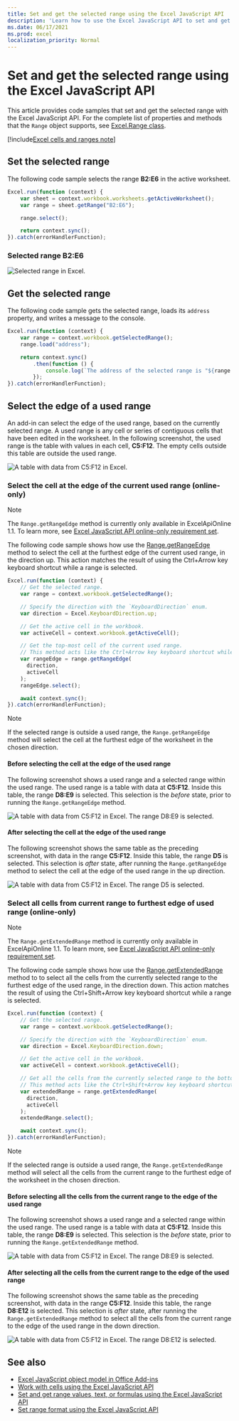 ```yaml
---
title: Set and get the selected range using the Excel JavaScript API
description: 'Learn how to use the Excel JavaScript API to set and get the selected range using the Excel JavaScript API.'
ms.date: 06/17/2021
ms.prod: excel
localization_priority: Normal
---
```


# Set and get the selected range using the Excel JavaScript API

This article provides code samples that set and get the selected range with the Excel JavaScript API. For the complete list of properties and methods that the `Range` object supports, see [Excel.Range class](/javascript/api/excel/excel.range).

[!include[Excel cells and ranges note](../includes/note-excel-cells-and-ranges.md)]

## Set the selected range

The following code sample selects the range **B2:E6** in the active worksheet.

```js
Excel.run(function (context) {
    var sheet = context.workbook.worksheets.getActiveWorksheet();
    var range = sheet.getRange("B2:E6");

    range.select();

    return context.sync();
}).catch(errorHandlerFunction);
```

### Selected range B2:E6

![Selected range in Excel.](../images/excel-ranges-set-selection.png)

## Get the selected range

The following code sample gets the selected range, loads its `address` property, and writes a message to the console.

```js
Excel.run(function (context) {
    var range = context.workbook.getSelectedRange();
    range.load("address");

    return context.sync()
        .then(function () {
            console.log(`The address of the selected range is "${range.address}"`);
        });
}).catch(errorHandlerFunction);
```

## Select the edge of a used range

An add-in can select the edge of the used range, based on the currently selected range. A used range is any cell or series of contiguous cells that have been edited in the worksheet. In the following screenshot, the used range is the table with values in each cell, **C5:F12**. The empty cells outside this table are outside the used range.

![A table with data from C5:F12 in Excel.](../images/excel-ranges-used-range.png)

### Select the cell at the edge of the current used range (online-only)

> [!NOTE]
> The `Range.getRangeEdge` method is currently only available in ExcelApiOnline 1.1. To learn more, see [Excel JavaScript API online-only requirement set](../reference/requirement-sets/excel-api-online-requirement-set.md).

The following code sample shows how use the [Range.getRangeEdge](/javascript/api/excel/excel.range#getRangeEdge_direction__activeCell_) method to select the cell at the furthest edge of the current used range, in the direction up. This action matches the result of using the Ctrl+Arrow key keyboard shortcut while a range is selected.

```js
Excel.run(function (context) {
    // Get the selected range.
    var range = context.workbook.getSelectedRange();

    // Specify the direction with the `KeyboardDirection` enum.
    var direction = Excel.KeyboardDirection.up;

    // Get the active cell in the workbook.
    var activeCell = context.workbook.getActiveCell();

    // Get the top-most cell of the current used range.
    // This method acts like the Ctrl+Arrow key keyboard shortcut while a range is selected.
    var rangeEdge = range.getRangeEdge(
      direction,
      activeCell
    );
    rangeEdge.select();

    await context.sync();
}).catch(errorHandlerFunction);
```

> [!NOTE]
> If the selected range is outside a used range, the `Range.getRangeEdge` method will select the cell at the furthest edge of the worksheet in the chosen direction.

#### Before selecting the cell at the edge of the used range

The following screenshot shows a used range and a selected range within the used range. The used range is a table with data at **C5:F12**. Inside this table, the range **D8:E9** is selected. This selection is the *before* state, prior to running the `Range.getRangeEdge` method.

![A table with data from C5:F12 in Excel. The range D8:E9 is selected.](../images/excel-ranges-used-range-d8-e9.png)

#### After selecting the cell at the edge of the used range

The following screenshot shows the same table as the preceding screenshot, with data in the range **C5:F12**. Inside this table, the range **D5** is selected. This selection is *after* state, after running the `Range.getRangeEdge` method to select the cell at the edge of the used range in the up direction.

![A table with data from C5:F12 in Excel. The range D5 is selected.](../images/excel-ranges-used-range-d5.png)

### Select all cells from current range to furthest edge of used range (online-only)

> [!NOTE]
> The `Range.getExtendedRange` method is currently only available in ExcelApiOnline 1.1. To learn more, see [Excel JavaScript API online-only requirement set](../reference/requirement-sets/excel-api-online-requirement-set.md).

The following code sample shows how use the [Range.getExtendedRange](/javascript/api/excel/excel.range#getExtendedRange_directionString__activeCell_) method to to select all the cells from the currently selected range to the furthest edge of the used range, in the direction down. This action matches the result of using the Ctrl+Shift+Arrow key keyboard shortcut while a range is selected.

```js
Excel.run(function (context) {
    // Get the selected range.
    var range = context.workbook.getSelectedRange();

    // Specify the direction with the `KeyboardDirection` enum.
    var direction = Excel.KeyboardDirection.down;

    // Get the active cell in the workbook.
    var activeCell = context.workbook.getActiveCell();

    // Get all the cells from the currently selected range to the bottom-most edge of the used range.
    // This method acts like the Ctrl+Shift+Arrow key keyboard shortcut while a range is selected.
    var extendedRange = range.getExtendedRange(
      direction,
      activeCell
    );
    extendedRange.select();

    await context.sync();
}).catch(errorHandlerFunction);
```

> [!NOTE]
> If the selected range is outside a used range, the `Range.getExtendedRange` method will select all the cells from the current range to the furthest edge of the worksheet in the chosen direction.

#### Before selecting all the cells from the current range to the edge of the used range

The following screenshot shows a used range and a selected range within the used range. The used range is a table with data at **C5:F12**. Inside this table, the range **D8:E9** is selected. This selection is the *before* state, prior to running the `Range.getExtendedRange` method.

![A table with data from C5:F12 in Excel. The range D8:E9 is selected.](../images/excel-ranges-used-range-d8-e9.png)

#### After selecting all the cells from the current range to the edge of the used range

The following screenshot shows the same table as the preceding screenshot, with data in the range **C5:F12**. Inside this table, the range **D8:E12** is selected. This selection is *after* state, after running the `Range.getExtendedRange` method to select all the cells from the current range to the edge of the used range in the down direction.

![A table with data from C5:F12 in Excel. The range D8:E12 is selected.](../images/excel-ranges-used-range-d8-e12.png)

## See also

- [Excel JavaScript object model in Office Add-ins](excel-add-ins-core-concepts.md)
- [Work with cells using the Excel JavaScript API](excel-add-ins-cells.md)
- [Set and get range values, text, or formulas using the Excel JavaScript API](excel-add-ins-ranges-set-get-values.md)
- [Set range format using the Excel JavaScript API](excel-add-ins-ranges-set-format.md)
